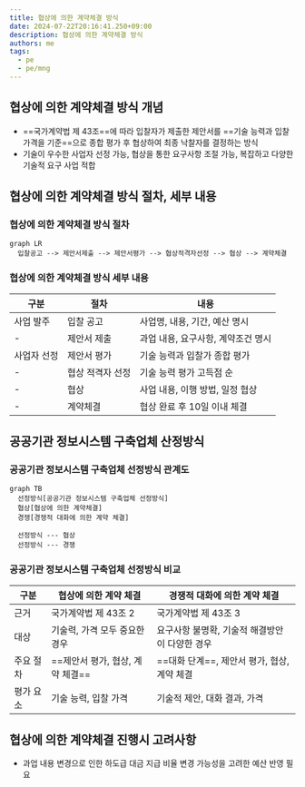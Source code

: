 ```yaml
---
title: 협상에 의한 계약체결 방식
date: 2024-07-22T20:16:41.250+09:00
description: 협상에 의한 계약체결 방식
authors: me
tags:
  - pe
  - pe/mng
---
```


## 협상에 의한 계약체결 방식 개념

- ==국가계약법 제 43조==에 따라 입찰자가 제출한 제안서를 ==기술 능력과 입찰 가격을 기준==으로 종합 평가 후 협상하여 최종 낙찰자를 결정하는 방식
- 기술이 우수한 사업자 선정 가능, 협상을 통한 요구사항 조절 가능, 복잡하고 다양한 기술적 요구 사업 적합

## 협상에 의한 계약체결 방식 절차, 세부 내용

### 협상에 의한 계약체결 방식 절차

```mermaid
graph LR
  입찰공고 --> 제안서제출 --> 제안서평가 --> 협상적격자선정 --> 협상 --> 계약체결
```

### 협상에 의한 계약체결 방식 세부 내용

| 구분 | 절차 | 내용 |
| --- | --- | --- |
| 사업 발주 | 입찰 공고 | 사업명, 내용, 기간, 예산 명시 |
| - | 제안서 제출 | 과업 내용, 요구사항, 계약조건 명시 |
| 사업자 선정 | 제안서 평가 | 기술 능력과 입찰가 종합 평가 |
| - | 협상 적격자 선정 | 기술 능력 평가 고득점 순 |
| - | 협상 | 사업 내용, 이행 방법, 일정 협상 |
| - | 계약체결 | 협상 완료 후 10일 이내 체결 |

## 공공기관 정보시스템 구축업체 산정방식

### 공공기관 정보시스템 구축업체 선정방식 관계도

```mermaid
graph TB
  선정방식[공공기관 정보시스템 구축업체 선정방식]
  협상[협상에 의한 계약체결]
  경쟁[경쟁적 대화에 의한 계약 체결]

  선정방식 --- 협상
  선정방식 --- 경쟁
```

### 공공기관 정보시스템 구축업체 선정방식 비교

| 구분 | 협상에 의한 계약 체결 | 경쟁적 대화에 의한 계약 체결 |
| --- | --- | --- |
| 근거 | 국가계약법 제 43조 2 | 국가계약법 제 43조 3 |
| 대상 | 기술력, 가격 모두 중요한 경우 | 요구사항 불명확, 기술적 해결방안이 다양한 경우 |
| 주요 절차 | ==제안서 평가, 협상, 계약 체결== | ==대화 단계==, 제안서 평가, 협상, 계약 체결 |
| 평가 요소 | 기술 능력, 입찰 가격 | 기술적 제안, 대화 결과, 가격 |

## 협상에 의한 계약체결 진행시 고려사항

- 과업 내용 변경으로 인한 하도급 대금 지급 비율 변경 가능성을 고려한 예산 반영 필요
